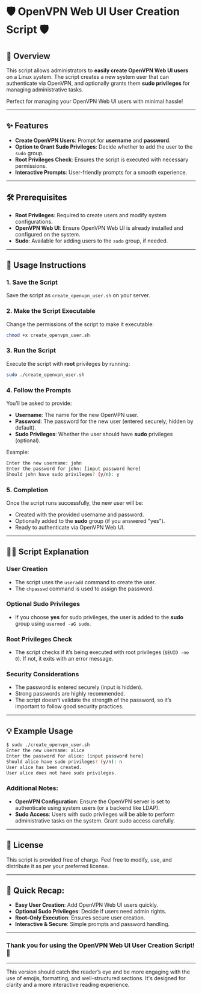 # 🛡️ **OpenVPN Web UI User Creation Script** 🛡️

## 🚀 **Overview**

This script allows administrators to **easily create OpenVPN Web UI users** on a Linux system. The script creates a new system user that can authenticate via OpenVPN, and optionally grants them **sudo privileges** for managing administrative tasks.

Perfect for managing your OpenVPN Web UI users with minimal hassle!

---

## ✨ **Features**

- **Create OpenVPN Users**: Prompt for **username** and **password**.
- **Option to Grant Sudo Privileges**: Decide whether to add the user to the `sudo` group.
- **Root Privileges Check**: Ensures the script is executed with necessary permissions.
- **Interactive Prompts**: User-friendly prompts for a smooth experience.

---

## 🛠️ **Prerequisites**

- **Root Privileges**: Required to create users and modify system configurations.
- **OpenVPN Web UI**: Ensure OpenVPN Web UI is already installed and configured on the system.
- **Sudo**: Available for adding users to the `sudo` group, if needed.

---

## 🚨 **Usage Instructions**

### 1. **Save the Script**

Save the script as `create_openvpn_user.sh` on your server.

### 2. **Make the Script Executable**

Change the permissions of the script to make it executable:

```bash
chmod +x create_openvpn_user.sh
```

### 3. **Run the Script**

Execute the script with **root** privileges by running:

```bash
sudo ./create_openvpn_user.sh
```

### 4. **Follow the Prompts**

You’ll be asked to provide:

- **Username**: The name for the new OpenVPN user.
- **Password**: The password for the new user (entered securely, hidden by default).
- **Sudo Privileges**: Whether the user should have **sudo** privileges (optional).

Example:

```bash
Enter the new username: john
Enter the password for john: [input password here]
Should john have sudo privileges? (y/n): y
```

### 5. **Completion**

Once the script runs successfully, the new user will be:

- Created with the provided username and password.
- Optionally added to the **sudo** group (if you answered "yes").
- Ready to authenticate via OpenVPN Web UI.

---

## 🧑‍💻 **Script Explanation**

### **User Creation**
- The script uses the `useradd` command to create the user.
- The `chpasswd` command is used to assign the password.

### **Optional Sudo Privileges**
- If you choose **yes** for sudo privileges, the user is added to the **sudo** group using `usermod -aG sudo`.

### **Root Privileges Check**
- The script checks if it’s being executed with root privileges (`$EUID -ne 0`). If not, it exits with an error message.

### **Security Considerations**
- The password is entered securely (input is hidden).
- Strong passwords are highly recommended.
- The script doesn’t validate the strength of the password, so it’s important to follow good security practices.

---

## 💡 **Example Usage**

```bash
$ sudo ./create_openvpn_user.sh
Enter the new username: alice
Enter the password for alice: [input password here]
Should alice have sudo privileges? (y/n): n
User alice has been created.
User alice does not have sudo privileges.
```

### Additional Notes:

- **OpenVPN Configuration**: Ensure the OpenVPN server is set to authenticate using system users (or a backend like LDAP).
- **Sudo Access**: Users with sudo privileges will be able to perform administrative tasks on the system. Grant sudo access carefully.

---

## 📝 **License**

This script is provided free of charge. Feel free to modify, use, and distribute it as per your preferred license.

---

## 📌 **Quick Recap:**

- **Easy User Creation**: Add OpenVPN Web UI users quickly.
- **Optional Sudo Privileges**: Decide if users need admin rights.
- **Root-Only Execution**: Ensures secure user creation.
- **Interactive & Secure**: Simple prompts and password handling.

---

### Thank you for using the **OpenVPN Web UI User Creation Script**! 🙌

---

This version should catch the reader’s eye and be more engaging with the use of emojis, formatting, and well-structured sections. It's designed for clarity and a more interactive reading experience.
